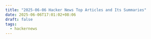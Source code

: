 ```yaml
---
title: "2025-06-06 Hacker News Top Articles and Its Summaries"
date: 2025-06-06T17:01:02+08:06
draft: false
tags:
  - hackernews
---
```


